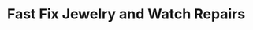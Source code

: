 ---
title: "Fast Fix Jewelry and Watch Repairs"
url: /dallas/fast-fix-jewelry-and-watch-repairs/
shop: jewelry
---